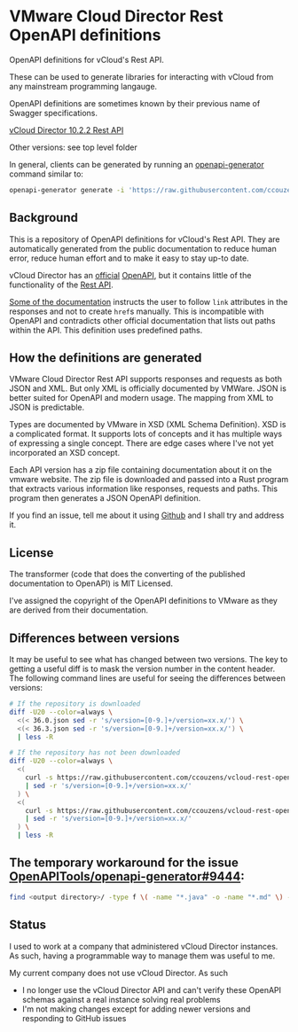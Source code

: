 # VMware Cloud Director Rest OpenAPI definitions

OpenAPI definitions for vCloud's Rest API.

These can be used to generate libraries for interacting with vCloud from any
mainstream programming langauge.

OpenAPI definitions are sometimes known by their previous name of Swagger
specifications.

[vCloud Director 10.2.2 Rest API](./35.2.json)

Other versions: see top level folder

In general, clients can be generated by running an
[openapi-generator](https://github.com/OpenAPITools/openapi-generator) command
similar to:

```bash
openapi-generator generate -i 'https://raw.githubusercontent.com/ccouzens/vcloud-rest-openapi/main/35.2.json' -g 'typescript-axios' -o 'src/vcloud-client'
```

## Background

This is a repository of OpenAPI definitions for vCloud's Rest API. They are
automatically generated from the public documentation to reduce human error,
reduce human effort and to make it easy to stay up-to date.

vCloud Director has an
[official](https://vdc-download.vmware.com/vmwb-repository/dcr-public/772aa4c5-7e61-4d80-8432-b8e0d821c969/2747ec83-6aef-4560-b1d1-55ed9adc4e73/vcd-openapi-docs.html)
[OpenAPI](https://github.com/vmware/vcd-api-schemas/blob/master/schemas/openapi/src/main/resources/schemas/vcloud-openapi-schemas.yaml),
but it contains little of the functionality of the
[Rest API](https://code.vmware.com/apis/1159/vmware-cloud-director).

[Some of the documentation](https://vdc-download.vmware.com/vmwb-repository/dcr-public/1b6cf07d-adb3-4dba-8c47-9c1c92b04857/241956dd-e128-4fcc-8131-bf66e1edd895/vcloud_sp_api_guide_30_0.pdf)
instructs the user to follow `link` attributes in the responses and not to
create `href`s manually. This is incompatible with OpenAPI and contradicts other
official documentation that lists out paths within the API. This definition uses
predefined paths.

## How the definitions are generated

VMware Cloud Director Rest API supports responses and requests as both JSON and
XML. But only XML is officially documented by VMWare. JSON is better suited for
OpenAPI and modern usage. The mapping from XML to JSON is predictable.

Types are documented by VMware in XSD (XML Schema Definition). XSD is a
complicated format. It supports lots of concepts and it has multiple ways of
expressing a single concept. There are edge cases where I've not yet
incorporated an XSD concept.

Each API version has a zip file containing documentation about it on the vmware
website. The zip file is downloaded and passed into a Rust program that extracts
various information like responses, requests and paths. This program then
generates a JSON OpenAPI definition.

If you find an issue, tell me about it using
[Github](https://github.com/ccouzens/vcloud-rest-openapi/issues) and I shall try
and address it.

## License

The transformer (code that does the converting of the published documentation to
OpenAPI) is MIT Licensed.

I've assigned the copyright of the OpenAPI definitions to VMware as they are
derived from their documentation.

## Differences between versions

It may be useful to see what has changed between two versions. The key to
getting a useful diff is to mask the version number in the content header. The
following command lines are useful for seeing the differences between versions:

```bash
# If the repository is downloaded
diff -U20 --color=always \
  <(< 36.0.json sed -r 's/version=[0-9.]+/version=xx.x/') \
  <(< 36.3.json sed -r 's/version=[0-9.]+/version=xx.x/') \
  | less -R
```

```bash
# If the repository has not been downloaded
diff -U20 --color=always \
  <(
    curl -s https://raw.githubusercontent.com/ccouzens/vcloud-rest-openapi/main/36.0.json \
    | sed -r 's/version=[0-9.]+/version=xx.x/'
  ) \
  <(
    curl -s https://raw.githubusercontent.com/ccouzens/vcloud-rest-openapi/main/36.3.json \
    | sed -r 's/version=[0-9.]+/version=xx.x/'
  ) \
  | less -R
```

## The temporary workaround for the issue [OpenAPITools/openapi-generator#9444](https://github.com/OpenAPITools/openapi-generator/issues/9444):
```bash
find <output directory>/ -type f \( -name "*.java" -o -name "*.md" \) -exec sed -ri -f fix.sed {} \;
```


## Status

I used to work at a company that administered vCloud Director instances. As
such, having a programmable way to manage them was useful to me.

My current company does not use vCloud Director. As such

- I no longer use the vCloud Director API and can't verify these OpenAPI schemas
  against a real instance solving real problems
- I'm not making changes except for adding newer versions and responding to
  GitHub issues
